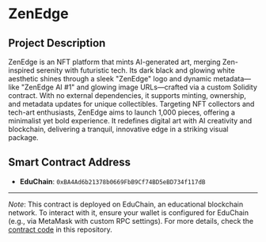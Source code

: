 # ZenEdge

## Project Description

ZenEdge is an NFT platform that mints AI-generated art, merging Zen-inspired serenity with futuristic tech. Its dark black and glowing white aesthetic shines through a sleek "ZenEdge" logo and dynamic metadata—like "ZenEdge AI #1" and glowing image URLs—crafted via a custom Solidity contract. With no external dependencies, it supports minting, ownership, and metadata updates for unique collectibles. Targeting NFT collectors and tech-art enthusiasts, ZenEdge aims to launch 1,000 pieces, offering a minimalist yet bold experience. It redefines digital art with AI creativity and blockchain, delivering a tranquil, innovative edge in a striking visual package.

## Smart Contract Address

- **EduChain**: `0xBA4Ad6b21378b0669FbB9Cf74BD5eBD734f117dB`  
  

---

*Note*: This contract is deployed on EduChain, an educational blockchain network. To interact with it, ensure your wallet is configured for EduChain (e.g., via MetaMask with custom RPC settings). For more details, check the [contract code](link-to-contract-file) in this repository.
